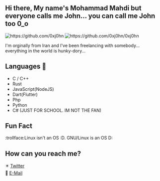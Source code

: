 ## Hi there, My name's Mohammad Mahdi but everyone calls me John... you can call me John too 0_o
<img src="https://github-readme-stats.vercel.app/api/wakatime?username=0xj0hn&theme=tokyonight&hide=html,css,scss,Text,dosini" alt="https://github.com/0xj0hn" href="#"/>
<img src="https://github-readme-stats.vercel.app/api/top-langs/?username=0xj0hn&theme=tokyonight&hide=html,css,scss" alt="https://github.com/0xj0hn/0xj0hn"/>



I'm orginally from Iran and I've been freelancing with somebody...
everything in the world is hunky-dory...

## Languages 🔨
- C / C++
- Rust
- JavaScript(NodeJS)
- Dart(Flutter)
- Php
- Python
- C# (JUST FOR SCHOOL. IM NOT THE FAN)



## Fun Fact
:trollface:Linux isn't an OS :D. GNU/Linux is an OS D:

## How can you reach me?
✴️ [Twitter](https://twitter.com/i_am_j0hn) </br>
📧 [E-Mail](mailto:johnsec@yahoo.com)

